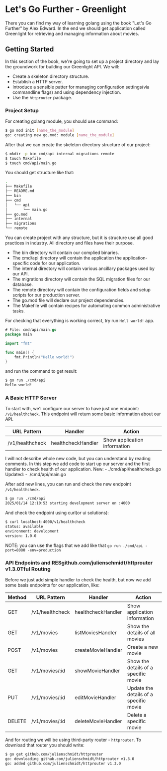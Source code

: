 # Let's Go Further - Greenlight

There you can find my way of learning golang using the book "Let's Go Further" by Alex Edward. In the end we should get application called Greenlight for retrieving and managing information about movies.

## Getting Started

In this section of the book, we're going to set up a project directory and lay the groundwork for building our Greenlight API. We will:

- Create a skeleton directory structure.
- Establish a HTTP server.
- Introduce a sensible patter for managing configuration settings(via commandline flags) and using dependency injection.
- Use the `httprouter` package.

### Project Setup

For creating golang module, you should use command:

```bash
$ go mod init [name_the_module]
go: creating new go.mod: module [name_the_module]
```

After that we can create the skeleton directory structure of our project:

```bash
$ mkdir -p bin cmd/api internal migrations remote
$ touch Makefile
$ touch cmd/api/main.go
```

You should get structure like that:

```bash
.
├── Makefile
├── README.md
├── bin
├── cmd
│   └── api
│       └── main.go
├── go.mod
├── internal
├── migrations
└── remote
```

You can create project with any structure, but it is structure use all good practices in industry. All directory and files have their purpose.

- The bin directory will contain our complied binaries.
- The cmd/api directory will contain the application the application-specific code for our application.
- The internal directory will contain various ancillary packages used by our API.
- The migrations directory will contain the SQL migration files for our database.
- The remote directory will contain the configuration fields and setup scripts for our production server.
- The go.mod file will declare our project dependencies.
- The Makefile will contain recipes for automating common administrative tasks.

For checking that everything is working correct, try run `Hell world!` app. 

```go
# File: cmd/api/main.go
package main

import "fmt"

func main() {
    fmt.Println("Hello world!")
}
```

and run the command to get result:

```bash
$ go run ./cmd/api
Hello world!
```

### A Basic HTTP Server

To start with, we'l configure our server to have just one endpoint: `/v1/healthcheck`. This endpoint will return some basic information about our API.

|URL Pattern|Handler|Action|
|-----------|-------|------|
|/v1/healthcheck|healthcheckHandler|Show application information|

I will not describe whole new code, but you can understand by reading comments. In this step we add code to start up our server and the first handler to check health of our application. 
New:
    - ./cmd/api/healthcheck.go
Updated:
    - ./cmd/api/main.go

After add new lines, you can run and check the new endpoint `/v1/healthcheck`.

```bash
$ go run ./cmd/api
2025/01/14 12:10:53 starting development server on :4000
```

And check the endpoint using curl(or ui solutions):

```bash
$ curl localhost:4000/v1/healthcheck
status: available
environment: development
version: 1.0.0
```

NOTE: you can use the flags that we add like that `go run ./cmd/api -port=8080 -env=production`

### API Endpoints and RESgithub.com/julienschmidt/httprouter v1.3.0Tful Routing

Before we just add simple handler to check the health, but now we add some basis endpoints for our application, like:

Method | URL Pattern | Handler | Action
-------|-------------|---------|-------
GET | /v1/healthcheck | healthcheckHandler | Show application information
GET | /v1/movies | listMoviesHandler | Show the details of all movies
POST | /v1/movies | createMovieHandler | Create a new movie
GET | /v1/movies/:id | showMovieHandler | Show the details of a specific movie
PUT | /v1/movies/:id | editMovieHandler | Update the details of a specific movie
DELETE | /v1/movies/:id | deleteMovieHandler | Delete a specific movie

And for routing we will be using third-party router - `httprouter`. To download that router you should write:

```bash
$ go get github.com/julienschmidt/httprouter
go: downloading github.com/julienschmidt/httprouter v1.3.0
go: added github.com/julienschmidt/httprouter v1.3.0
```
